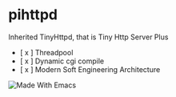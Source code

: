 # pihttpd
Inherited TinyHttpd, that is Tiny Http Server Plus


- [ x ] Threadpool
- [ x ] Dynamic cgi compile
- [ x ] Modern Soft Engineering Architecture




![Made With Emacs](https://en.liujiacai.net/images/blog/made-with-emacs.webp)

